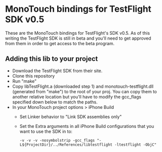 MonoTouch bindings for TestFlight SDK v0.5
=================================

These are the MonoTouch bindings for TestFlight's SDK v0.5. As of this writing the TestFlight SDK is still in beta and you'll need to get approved from them in order to get access to the beta program.

Adding this lib to your project
-------------------------------

- Download the TestFlight SDK from their site.
- Clone this repository
- Run "make"
- Copy libTestFlight.a (downloaded step 1) and monotouch-testflight.dll (generated from "make") to the root of your proj. You can copy them to another relative location but you'll have to modify the gcc_flags specified down below to match the paths.
- In your MonoTouch project options > iPhone Build
    - Set Linker behavior to "Link SDK assemblies only"
    - Set the Extra arguments in all iPhone Build configurations that you want to use the SDK in to:

          -v -v -v -nosymbolstrip -gcc_flags "-L${ProjectDir}/../References/libtestflight -ltestflight -ObjC"
